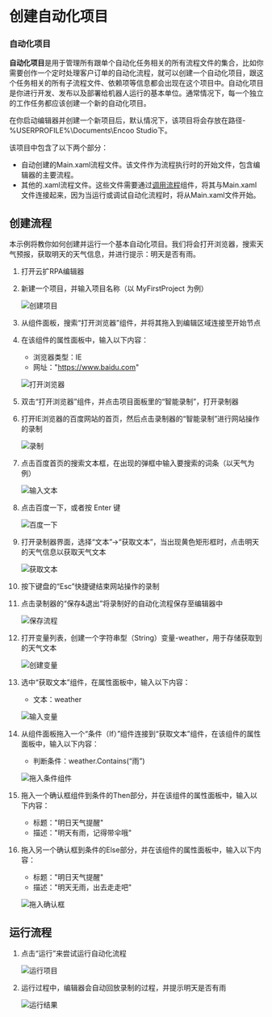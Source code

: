 # 创建自动化项目
### 自动化项目
**自动化项目**是用于管理所有跟单个自动化任务相关的所有流程文件的集合，比如你需要创作一个定时处理客户订单的自动化流程，就可以创建一个自动化项目，跟这个任务相关的所有子流程文件、依赖项等信息都会出现在这个项目中。自动化项目是你进行开发、发布以及部署给机器人运行的基本单位。通常情况下，每一个独立的工作任务都应该创建一个新的自动化项目。

在你启动编辑器并创建一个新项目后，默认情况下，该项目将会存放在路径-%USERPROFILE%\Documents\Encoo Studio下。

该项目中包含了以下两个部分：
- 自动创建的Main.xaml流程文件。该文件作为流程执行时的开始文件，包含编辑器的主要流程。
- 其他的.xaml流程文件。这些文件需要通过[调用流程](https://academy.encoo.com/zh-cn/wiki/Activities/WorkflowControl/InvokeWorkflow.md)组件，将其与Main.xaml文件连接起来，因为当运行或调试自动化流程时，将从Main.xaml文件开始。

## 创建流程
本示例将教你如何创建并运行一个基本自动化项目。我们将会打开浏览器，搜索天气预报，获取明天的天气信息，并进行提示：明天是否有雨。

1. 打开云扩RPA编辑器
2. 新建一个项目，并输入项目名称（以 MyFirstProject 为例） 

    ![创建项目](https://docimages.blob.core.chinacloudapi.cn/images/Studio/automationProject/createProject/newProject.PNG)

3. 从组件面板，搜索“打开浏览器”组件，并将其拖入到编辑区域连接至开始节点
4. 在该组件的属性面板中，输入以下内容：
    - 浏览器类型：IE
    - 网址："https://www.baidu.com"

    ![打开浏览器](https://docimages.blob.core.chinacloudapi.cn/images/Studio/automationProject/createProject/intoOpenBrowser.PNG)

5. 双击“打开浏览器”组件，并点击项目面板里的“智能录制”，打开录制器
6. 打开IE浏览器的百度网站的首页，然后点击录制器的“智能录制”进行网站操作的录制 

    ![录制](https://docimages.blob.core.chinacloudapi.cn/images/Studio/automationProject/createProject/baidu.PNG)

7. 点击百度首页的搜索文本框，在出现的弹框中输入要搜索的词条（以天气为例） 

    ![输入文本](https://docimages.blob.core.chinacloudapi.cn/images/Studio/automationProject/createProject/inputTianqi.PNG)

8. 点击百度一下，或者按 Enter 键 

    ![百度一下](https://docimages.blob.core.chinacloudapi.cn/images/Studio/automationProject/createProject/clickBaidu.png)

9. 打开录制器界面，选择“文本”->“获取文本”，当出现黄色矩形框时，点击明天的天气信息以获取天气文本

    ![获取文本](https://docimages.blob.core.chinacloudapi.cn/images/Studio/automationProject/createProject/getText.png)

10. 按下键盘的“Esc”快捷键结束网站操作的录制 
11. 点击录制器的“保存&退出”将录制好的自动化流程保存至编辑器中 

    ![保存流程](https://docimages.blob.core.chinacloudapi.cn/images/Studio/automationProject/createProject/saveExit.PNG)

12. 打开变量列表，创建一个字符串型（String）变量-weather，用于存储获取到的天气文本 

    ![创建变量](https://docimages.blob.core.chinacloudapi.cn/images/Studio/automationProject/createProject/createVariable.PNG)

13. 选中“获取文本”组件，在属性面板中，输入以下内容：
    - 文本：weather 

    ![输入变量](https://docimages.blob.core.chinacloudapi.cn/images/Studio/automationProject/createProject/inputWeather.PNG)

14. 从组件面板拖入一个“条件（If）”组件连接到“获取文本”组件，在该组件的属性面板中，输入以下内容：
    - 判断条件：weather.Contains(“雨”)

    ![拖入条件组件](https://docimages.blob.core.chinacloudapi.cn/images/Studio/automationProject/createProject/intoIf.PNG)

15. 拖入一个确认框组件到条件的Then部分，并在该组件的属性面板中，输入以下内容：
    - 标题："明日天气提醒"
    - 描述："明天有雨，记得带伞哦" 

16. 拖入另一个确认框到条件的Else部分，并在该组件的属性面板中，输入以下内容：
    - 标题："明日天气提醒"
    - 描述："明天无雨，出去走走吧"

    ![拖入确认框](https://docimages.blob.core.chinacloudapi.cn/images/Studio/automationProject/createProject/intoInput.PNG)


## 运行流程
1. 点击“运行”来尝试运行自动化流程

    ![运行项目](https://docimages.blob.core.chinacloudapi.cn/images/Studio/automationProject/createProject/runProject.PNG)

2. 运行过程中，编辑器会自动回放录制的过程，并提示明天是否有雨 

    ![运行结果](https://docimages.blob.core.chinacloudapi.cn/images/Studio/automationProject/createProject/result.png)


